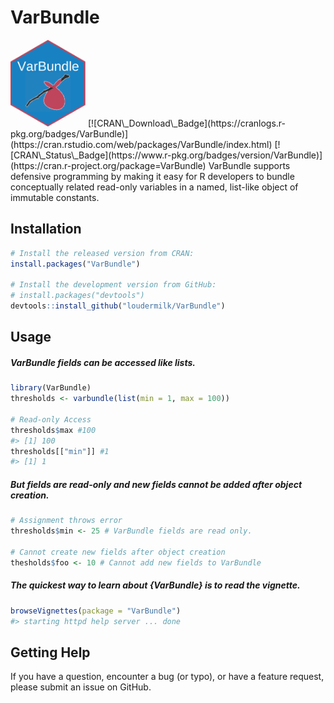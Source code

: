 
<!-- README.md is generated from README.Rmd. Please edit that file -->

# VarBundle

<img src="inst/images/varbundle.png" width="120px" />
[![CRAN\_Download\_Badge](https://cranlogs.r-pkg.org/badges/VarBundle)](https://cran.rstudio.com/web/packages/VarBundle/index.html)
[![CRAN\_Status\_Badge](https://www.r-pkg.org/badges/version/VarBundle)](https://cran.r-project.org/package=VarBundle)
VarBundle supports defensive programming by making it easy for R
developers to bundle conceptually related read-only variables in a
named, list-like object of immutable constants.

## Installation

``` r
# Install the released version from CRAN:
install.packages("VarBundle")

# Install the development version from GitHub:
# install.packages("devtools")
devtools::install_github("loudermilk/VarBundle")
```

## Usage

##### VarBundle fields can be accessed like lists.

``` r
library(VarBundle)
thresholds <- varbundle(list(min = 1, max = 100))

# Read-only Access
thresholds$max #100
#> [1] 100
thresholds[["min"]] #1
#> [1] 1
```

##### But fields are read-only and new fields cannot be added after object creation.

``` r
# Assignment throws error
thresholds$min <- 25 # VarBundle fields are read only.

# Cannot create new fields after object creation
thesholds$foo <- 10 # Cannot add new fields to VarBundle
```

##### The quickest way to learn about {VarBundle} is to read the vignette.

``` r
browseVignettes(package = "VarBundle")
#> starting httpd help server ... done
```

## Getting Help

If you have a question, encounter a bug (or typo), or have a feature
request, please submit an issue on GitHub.
